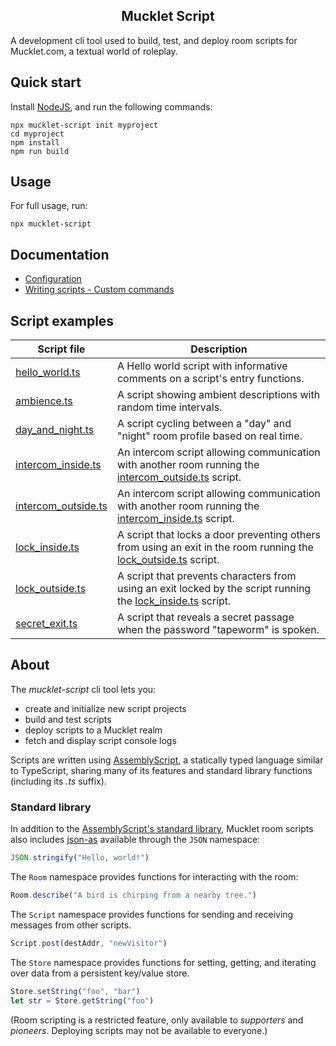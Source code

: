 <h2 align="center"><b>Mucklet Script</b></h2>

A development cli tool used to build, test, and deploy room scripts for
Mucklet.com, a textual world of roleplay.

## Quick start

Install [NodeJS](https://nodejs.org/en/download/), and run the following commands:

```text
npx mucklet-script init myproject
cd myproject
npm install
npm run build
```

## Usage

For full usage, run:
```
npx mucklet-script
```

## Documentation

* [Configuration](docs/configuration.md)
* [Writing scripts - Custom commands](docs/writingscripts-customcommands.md)

## Script examples

Script file | Description
--- | ---
[hello_world.ts](./examples/hello_world.ts) | A Hello world script with informative comments on a script's entry functions.
[ambience.ts](./examples/ambience.ts) | A script showing ambient descriptions with random time intervals.
[day_and_night.ts](./examples/day_and_night.ts) | A script cycling between a "day" and "night" room profile based on real time.
[intercom_inside.ts](./examples/intercom_inside.ts) | An intercom script allowing communication with another room running the [intercom_outside.ts](./examples/intercom_outside.ts) script.
[intercom_outside.ts](./examples/intercom_outside.ts) | An intercom script allowing communication with another room running the [intercom_inside.ts](./examples/intercom_inside.ts) script.
[lock_inside.ts](./examples/lock_inside.ts) | A script that locks a door preventing others from using an exit in the room running the [lock_outside.ts](./examples/lock_outside.ts) script.
[lock_outside.ts](./examples/lock_outside.ts) | A script that prevents characters from using an exit locked by the script running the [lock_inside.ts](./examples/lock_inside.ts) script.
[secret_exit.ts](./examples/secret_exit.ts) | A script that reveals a secret passage when the password "tapeworm" is spoken.

## About

The _mucklet-script_ cli tool lets you:
* create and initialize new script projects
* build and test scripts
* deploy scripts to a Mucklet realm
* fetch and display script console logs

Scripts are written using [AssemblyScript](https://www.assemblyscript.org/), a
statically typed language similar to TypeScript, sharing many of its features
and standard library functions (including its _.ts_ suffix).

### Standard library

In addition to the [AssemblyScript's standard
library](https://www.assemblyscript.org/stdlib/globals.html), Mucklet room
scripts also includes [json-as](https://github.com/JairusSW/as-json) available
through the `JSON` namespace:
```typescript
JSON.stringify("Hello, world!")
```

The `Room` namespace provides functions for interacting with the room:
```typescript
Room.describe("A bird is chirping from a nearby tree.")
```

The `Script` namespace provides functions for sending and receiving messages
from other scripts.
```typescript
Script.post(destAddr, "newVisitor")
```

The `Store` namespace provides functions for setting, getting, and iterating
over data from a persistent key/value store.
```typescript
Store.setString("foo", "bar")
let str = Store.getString("foo")
```

(Room scripting is a restricted feature, only available to _supporters_ and
_pioneers_. Deploying scripts may not be available to everyone.)
